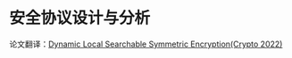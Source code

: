 # 安全协议设计与分析

论文翻译：[Dynamic Local Searchable Symmetric Encryption(Crypto 2022)](https://readpaper.com/paper/4667039522001797121)